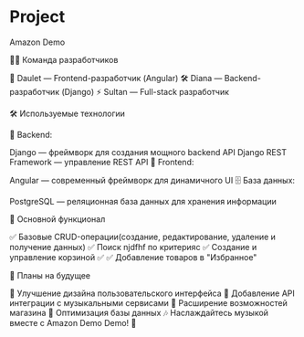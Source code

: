 # Project
Amazon Demo


👨‍💻 Команда разработчиков

🎨 Daulet — Frontend-разработчик (Angular)
🛠 Diana — Backend-разработчик (Django)
⚡️ Sultan — Full-stack разработчик

🛠 Используемые технологии

📌 Backend:

Django — фреймворк для создания мощного backend API
Django REST Framework — управление REST API
🎨 Frontend:

Angular — современный фреймворк для динамичного UI
🗄 База данных:

PostgreSQL — реляционная база данных для хранения информации

🚀 Основной функционал

✅ Базовые CRUD-операции(создание, редактирование, удаление и получение данных) ✅ Поиск njdfhf по критерияс ✅ Создание и управление корзиной ✅  ✅ Добавление товаров  в "Избранное"

🎯 Планы на будущее

📌 Улучшение дизайна пользовательского интерфейса 📌 Добавление API интеграции с музыкальными сервисами 📌 Расширение возможностей магазина 📌 Оптимизация базы данных
🎶 Наслаждайтесь музыкой вместе с Amazon Demo Demo! 🚀
